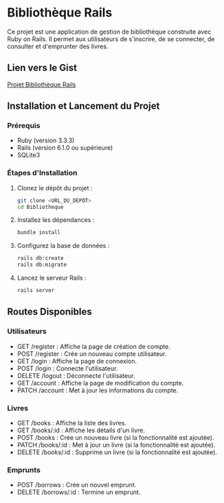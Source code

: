 # Bibliothèque Rails

Ce projet est une application de gestion de bibliothèque construite avec Ruby on Rails. Il permet aux utilisateurs de s'inscrire, de se connecter, de consulter et d'emprunter des livres.

## Lien vers le Gist

[Projet Bibliothèque Rails](https://gist.github.com/wRadion/89ac70695a6c6036097707d63b48e1f2)

## Installation et Lancement du Projet

### Prérequis

- Ruby (version 3.3.3)
- Rails (version 6.1.0 ou supérieure)
- SQLite3

### Étapes d'Installation

1. Clonez le dépôt du projet :
   ```bash
   git clone <URL_DU_DÉPÔT>
   cd Bibliotheque
   ```

2. Installez les dépendances :

    ```bash
    bundle install  
    ```
3. Configurez la base de données :

    ```bash
    rails db:create
    rails db:migrate
    ```

4. Lancez le serveur Rails :

    ```bash
    rails server
    ```

## Routes Disponibles
### Utilisateurs
- GET /register : Affiche la page de création de compte.
- POST /register : Crée un nouveau compte utilisateur.
- GET /login : Affiche la page de connexion.
- POST /login : Connecte l'utilisateur.
- DELETE /logout : Déconnecte l'utilisateur.
- GET /account : Affiche la page de modification du compte.
- PATCH /account : Met à jour les informations du compte.

### Livres
- GET /books : Affiche la liste des livres.
- GET /books/:id : Affiche les détails d'un livre.
- POST /books : Crée un nouveau livre (si la fonctionnalité est ajoutée).
- PATCH /books/:id : Met à jour un livre (si la fonctionnalité est ajoutée).
- DELETE /books/:id : Supprime un livre (si la fonctionnalité est ajoutée).

### Emprunts
- POST /borrows : Crée un nouvel emprunt.
- DELETE /borrows/:id : Termine un emprunt.